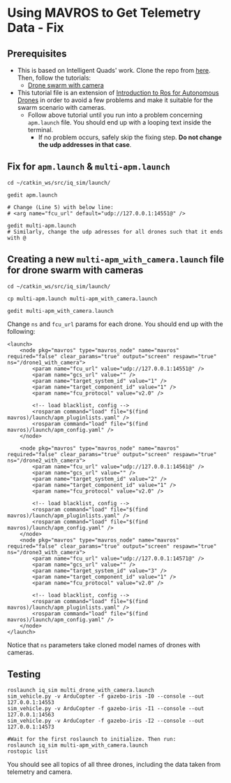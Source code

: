 # Using MAVROS to Get Telemetry Data - Fix

## Prerequisites
* This is based on Intelligent Quads' work. Clone the repo from [here](https://github.com/Intelligent-Quads/iq_tutorials). Then, follow the tutorials:
  * [Drone swarm with camera](https://github.com/3b83/siha_sim/blob/main/swarm_with_cam.md)
* This tutorial file is an extension of [Introduction to Ros for Autonomous Drones](https://github.com/Intelligent-Quads/iq_tutorials/blob/master/docs/ros_intro.md) in order to avoid a few problems and make it suitable for the swarm scenario with cameras.
  * Follow above tutorial until you run into a problem concerning ```apm.launch``` file. You should end up with a looping text inside the terminal.
    * If no problem occurs, safely skip the fixing step. **Do not change the udp addresses in that case**. 
## Fix for ```apm.launch``` & ```multi-apm.launch```
```
cd ~/catkin_ws/src/iq_sim/launch/

gedit apm.launch

# Change (Line 5) with below line:
# <arg name="fcu_url" default="udp://127.0.0.1:14551@" />

gedit multi-apm.launch
# Similarly, change the udp adresses for all drones such that it ends with @
```
## Creating a new ```multi-apm_with_camera.launch``` file for drone swarm with cameras
```
cd ~/catkin_ws/src/iq_sim/launch/

cp multi-apm.launch multi-apm_with_camera.launch

gedit multi-apm_with_camera.launch
```
Change ```ns``` and ```fcu_url``` params for each drone. You should end up with the following:
```
<launch>
	<node pkg="mavros" type="mavros_node" name="mavros" required="false" clear_params="true" output="screen" respawn="true" ns="/drone1_with_camera">
		<param name="fcu_url" value="udp://127.0.0.1:14551@" />
		<param name="gcs_url" value="" />
		<param name="target_system_id" value="1" />
		<param name="target_component_id" value="1" />
		<param name="fcu_protocol" value="v2.0" />

		<!-- load blacklist, config -->
		<rosparam command="load" file="$(find mavros)/launch/apm_pluginlists.yaml" />
		<rosparam command="load" file="$(find mavros)/launch/apm_config.yaml" />
	</node>

	<node pkg="mavros" type="mavros_node" name="mavros" required="false" clear_params="true" output="screen" respawn="true" ns="/drone2_with_camera">
		<param name="fcu_url" value="udp://127.0.0.1:14561@" />
		<param name="gcs_url" value="" />
		<param name="target_system_id" value="2" />
		<param name="target_component_id" value="1" />
		<param name="fcu_protocol" value="v2.0" />

		<!-- load blacklist, config -->
		<rosparam command="load" file="$(find mavros)/launch/apm_pluginlists.yaml" />
		<rosparam command="load" file="$(find mavros)/launch/apm_config.yaml" />
	</node>
	<node pkg="mavros" type="mavros_node" name="mavros" required="false" clear_params="true" output="screen" respawn="true" ns="/drone3_with_camera">
		<param name="fcu_url" value="udp://127.0.0.1:14571@" />
		<param name="gcs_url" value="" />
		<param name="target_system_id" value="3" />
		<param name="target_component_id" value="1" />
		<param name="fcu_protocol" value="v2.0" />

		<!-- load blacklist, config -->
		<rosparam command="load" file="$(find mavros)/launch/apm_pluginlists.yaml" />
		<rosparam command="load" file="$(find mavros)/launch/apm_config.yaml" />
	</node>
</launch>
```
Notice that ```ns``` parameters take cloned model names of drones with cameras.

## Testing
```
roslaunch iq_sim multi_drone_with_camera.launch
sim_vehicle.py -v ArduCopter -f gazebo-iris -I0 --console --out 127.0.0.1:14553
sim_vehicle.py -v ArduCopter -f gazebo-iris -I1 --console --out 127.0.0.1:14563
sim_vehicle.py -v ArduCopter -f gazebo-iris -I2 --console --out 127.0.0.1:14573

#Wait for the first roslaunch to initialize. Then run:
roslaunch iq_sim multi-apm_with_camera.launch
rostopic list
```
You should see all topics of all three drones, including the data taken from telemetry and camera. 
